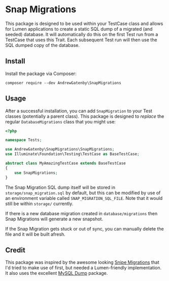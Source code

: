 # Snap Migrations

This package is designed to be used within your TestCase class and allows for Lumen applications to create a static SQL 
dump of a migrated (and seeded) database. It will automatically do this on the first Test run from a TestCase that uses 
this Trait.  Each subsequent Test run will then use the SQL dumped copy of the database.

## Install

Install the package via Composer:

```
composer require --dev AndrewGatenby\SnapMigrations
```

## Usage

After a successful installation, you can add `SnapMigration` to your Test classes (potentially a parent class).  This 
package is designed to *replace* the regular `DatabaseMigrations` class that you might use:

```php
<?php

namespace Tests;

use AndrewGatenby\SnapMigrations\SnapMigrations;
use Illuminate\Foundation\Testing\TestCase as BaseTestCase;

abstract class MyAmazingTestCase extends BaseTestCase
{
    use SnapMigrations;
}
```

The Snap Migration SQL dump itself will be stored in `storage/snap_migration.sql` by default, but this can be modified
by use of an environment variable called `SNAP_MIGRATION_SQL_FILE`. Note that it would still be within `storage/` 
currently.

If there is a new database migration created in `database/migrations` then Snap Migrations will generate a new snapshot.

If the Snap Migration gets stuck or out of sync, you can manually delete the file and it will be built afresh.

## Credit
This package was inspired by the awesome looking [Snipe Migrations](drfraker/snipe-migrations) that I'd tried to make 
use of first, but needed a Lumen-friendly implementation. It also uses the excellent 
[MySQL Dump](https://github.com/dg/MySQL-dump) package.